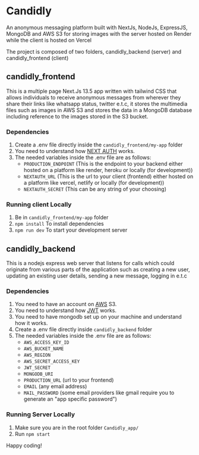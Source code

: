 # Candidly
An anonymous messaging platform built with NextJs, NodeJs, ExpressJS, MongoDB and AWS S3 for storing images with the server hosted on Render while the client is hosted on Vercel

<!-- ## Project Videos
1. React Client App: https://youtu.be/LGdIDm-4Dv8
2. Flask Server and Heroku Deployment: https://youtu.be/OX4IBcoKVfg -->

The project is composed of two folders, candidly_backend (server) and candidly_frontend (client)

## candidly_frontend
This is a multiple page Next.Js 13.5 app written with tailwind CSS that allows individuals to receive anonymous messages from wherever they share their links like whatsapp status, twitter e.t.c, it stores the multimedia files such as images in AWS S3 and stores the data in a MongoDB database including reference to the images stored in the S3 bucket.

### Dependencies
1. Create a .env file directly inside the `candidly_frontend/my-app` folder
2. You need to understand how [NEXT AUTH](https://next-auth.js.org/) works. 
2. The needed variables inside the .env file are as follows: 
    - `PRODUCTION_ENDPOINT` (This is the endpoint to your backend either hosted on a platform like render, heroku or locally (for development))
    - `NEXTAUTH_URL` (This is the url to your client (frontend) either hosted on a platform like vercel, netlify or locally (for development))
    - `NEXTAUTH_SECRET` (This can be any string of your choosing)

### Running client Locally
1. Be in `candidly_frontend/my-app` folder
2. `npm install` To install dependencies
3. `npm run dev` To start your development server

## candidly_backend
This is a nodejs express web server that listens for calls which could originate from various parts of the application such as creating a new user, updating an existing user details, sending a new message, logging in e.t.c

### Dependencies
1. You need to have an account on [AWS](https://aws.amazon.com/pm/serv-s3/) S3.
2. You need to understand how [JWT](https://jwt.io/introduction) works.
3. You need to have mongodb set up on your machine and understand how it works.
3. Create a .env file directly inside `candidly_backend` folder
4. The needed variables inside the .env file are as follows: 
    - `AWS_ACCESS_KEY_ID`
    - `AWS_BUCKET_NAME`
    - `AWS_REGION`
    - `AWS_SECRET_ACCESS_KEY`
    - `JWT_SECRET`
    - `MONGODB_URI`
    - `PRODUCTION_URL` (url to your frontend)
    - `EMAIL` (any email address)
    - `MAIL_PASSWORD` (some email providers like gmail require you to generate an "app specific password")

### Running Server Locally
1. Make sure you are in the root folder `Candidly_app/`
2. Run `npm start`


Happy coding!
